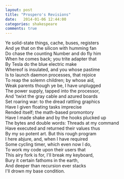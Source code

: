 ```yaml
---
layout: post
title: "Prospero's Revisions"
date:   2014-01-06 12:44:00
categories: shakespeare
comments: true
---
```


Ye solid-state things, cache, buses, registers  
And ye that on the silicon with humming fan  
Do chase the counting Number and do fly him  
When he comes back; you trite adapter that  
By Tesla do the blue electric make  
Whereof is insulated, and you whose pastime  
Is to launch daemon processes, that rejoice  
To reap the solemn children; by whose aid,  
Weak parents though ye be, I have unplugged  
The power supply, tapped into the processor,  
And 'twixt the gray cable and azured boards  
Set roaring war: to the dread rattling graphics  
Have I given floating tasks imprecise  
Rended itself; the math-based promontory  
Have I made shake and by the hooks plucked up  
The bytes and double words: Threads at my command  
Have executed and returned their values thus  
By my so potent art. But this rough program  
I here abjure, and, when I have required  
Some cycling timer, which even now I do,  
To work my code upon their users that  
This airy fork is for, I'll break my keyboard,  
Bury it certain fathoms in the earth,  
And deeper than recursion ever stacks  
I'll drown my base condition.  
